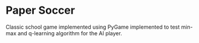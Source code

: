 # Paper Soccer
Classic school game implemented using PyGame implemented to test min-max and q-learning algorithm for the AI player. 
